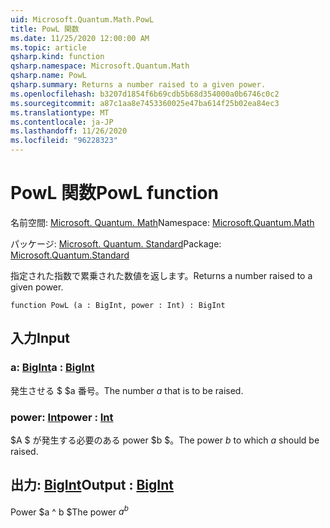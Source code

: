```yaml
---
uid: Microsoft.Quantum.Math.PowL
title: PowL 関数
ms.date: 11/25/2020 12:00:00 AM
ms.topic: article
qsharp.kind: function
qsharp.namespace: Microsoft.Quantum.Math
qsharp.name: PowL
qsharp.summary: Returns a number raised to a given power.
ms.openlocfilehash: b3207d1854f6b69cdb5b68d354000a0b6746c0c2
ms.sourcegitcommit: a87c1aa8e7453360025e47ba614f25b02ea84ec3
ms.translationtype: MT
ms.contentlocale: ja-JP
ms.lasthandoff: 11/26/2020
ms.locfileid: "96228323"
---
```

# <a name="powl-function"></a><span data-ttu-id="55cfe-102">PowL 関数</span><span class="sxs-lookup"><span data-stu-id="55cfe-102">PowL function</span></span>

<span data-ttu-id="55cfe-103">名前空間: [Microsoft. Quantum. Math](xref:Microsoft.Quantum.Math)</span><span class="sxs-lookup"><span data-stu-id="55cfe-103">Namespace: [Microsoft.Quantum.Math](xref:Microsoft.Quantum.Math)</span></span>

<span data-ttu-id="55cfe-104">パッケージ: [Microsoft. Quantum. Standard](https://nuget.org/packages/Microsoft.Quantum.Standard)</span><span class="sxs-lookup"><span data-stu-id="55cfe-104">Package: [Microsoft.Quantum.Standard](https://nuget.org/packages/Microsoft.Quantum.Standard)</span></span>


<span data-ttu-id="55cfe-105">指定された指数で累乗された数値を返します。</span><span class="sxs-lookup"><span data-stu-id="55cfe-105">Returns a number raised to a given power.</span></span>

```qsharp
function PowL (a : BigInt, power : Int) : BigInt
```


## <a name="input"></a><span data-ttu-id="55cfe-106">入力</span><span class="sxs-lookup"><span data-stu-id="55cfe-106">Input</span></span>

### <a name="a--bigint"></a><span data-ttu-id="55cfe-107">a: [BigInt](xref:microsoft.quantum.lang-ref.bigint)</span><span class="sxs-lookup"><span data-stu-id="55cfe-107">a : [BigInt](xref:microsoft.quantum.lang-ref.bigint)</span></span>

<span data-ttu-id="55cfe-108">発生させる $ $a 番号。</span><span class="sxs-lookup"><span data-stu-id="55cfe-108">The number $a$ that is to be raised.</span></span>


### <a name="power--int"></a><span data-ttu-id="55cfe-109">power: [Int](xref:microsoft.quantum.lang-ref.int)</span><span class="sxs-lookup"><span data-stu-id="55cfe-109">power : [Int](xref:microsoft.quantum.lang-ref.int)</span></span>

<span data-ttu-id="55cfe-110">$A $ が発生する必要のある power $b $。</span><span class="sxs-lookup"><span data-stu-id="55cfe-110">The power $b$ to which $a$ should be raised.</span></span>



## <a name="output--bigint"></a><span data-ttu-id="55cfe-111">出力: [BigInt](xref:microsoft.quantum.lang-ref.bigint)</span><span class="sxs-lookup"><span data-stu-id="55cfe-111">Output : [BigInt](xref:microsoft.quantum.lang-ref.bigint)</span></span>

<span data-ttu-id="55cfe-112">Power $a ^ b $</span><span class="sxs-lookup"><span data-stu-id="55cfe-112">The power $a^b$</span></span>